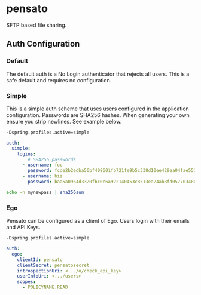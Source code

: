 # pensato
SFTP based file sharing.

## Auth Configuration

### Default
The default auth is a No Login authenticator that rejects all users.
This is a safe default and requires no configuration.

### Simple
This is a simple auth scheme that uses users configured in the application configuration.
Passwords are SHA256 hashes. When generating your own ensure you strip newlines. See example below.

```
-Dspring.profiles.active=simple
```

```yaml
auth:
  simple:
    logins:
        # SHA256 passwords
      - username: foo
        password: fcde2b2edba56bf408601fb721fe9b5c338d10ee429ea04fae5511b68fbf8fb9
      - username: biz
        password: baa5a0964d3320fbc0c6a922140453c8513ea24ab8fd0577034804a967248096
```

```bash
echo -n mynewpass | sha256sum
```

### Ego
Pensato can be configured as a client of Ego. Users login with their emails and API Keys.


```
-Dspring.profiles.active=simple
```

```yaml
auth:
  ego:
    clientId: pensato
    clientSecret: pensatosecret
    introspectionUri: <.../o/check_api_key>
    userInfoUri: <.../users>
    scopes:
      - POLICYNAME.READ
```